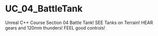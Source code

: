 # UC_04_BattleTank
Unreal C++ Course Section 04 Battle Tank!  SEE Tanks on Terrain!  HEAR gears and 120mm thunders!  FEEL good controls!
